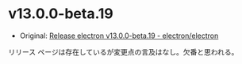 # v13.0.0-beta.19

- Original: [Release electron v13.0.0-beta.19 - electron/electron](https://github.com/electron/electron/releases/tag/v13.0.0-beta.19)

リリース ページは存在しているが変更点の言及はなし。欠番と思われる。
